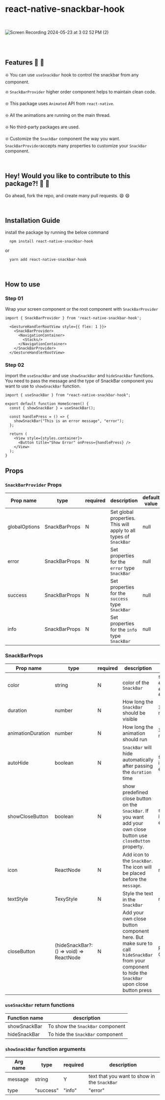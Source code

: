 # react-native-snackbar-hook #

<br>

![Screen Recording 2024-05-23 at 3 02 52 PM (2)](https://github.com/Harisene/react-native-snackbar-hook/assets/33250282/f014eeab-16fb-4a23-9706-19bb7827e9d1)

<br>
<br>

## Features :star_struck: :star_struck:

:sparkle: You can use ```useSnackBar``` hook to control the snackbar from any component.

:sparkle: ```SnackBarProvider``` higher order component helps to maintain clean code.

:sparkle: This package uses ```Animated``` API from ```react-native```.

:sparkle: All the animations are running on the main thread.

:sparkle: No third-party packages are used.

:sparkle: Customize the ```SnackBar``` component the way you want. ```SnackBarProvider```accepts many properties to customize your ```SnackBar``` component.

<br>

## Hey! Would you like to contribute to this package?! :raised_hands: :handshake:
Go ahead, fork the repo, and create many pull requests. :smile: :smile:

<br>

## Installation Guide ##

install the package by running the below command
```
  npm install react-native-snackbar-hook
```
or
```
  yarn add react-native-snackbar-hook
```
<br>

## How to use ##

### Step 01 ###

Wrap your screen component or the root component with ```SnackBarProvider```

```
import { SnackBarProvider } from 'react-native-snackbar-hook';

  <GestureHandlerRootView style={{ flex: 1 }}>
    <SnackBarProvider>
      <NavigationContainer>
        <Stacks/>
      </NavigationContainer>
    </SnackBarProvider>
  </GestureHandlerRootView>

```

### Step 02 ###

import the ```useSnackBar``` and use ```showSnackBar``` and ```hideSnackBar``` functions.
You need to pass the message and the type of SnackBar component you want to use to ```showSnackBar``` function.

```
import { useSnackBar } from "react-native-snackbar-hook";

export default function HomeScreen() {
  const { showSnackBar } = useSnackBar();

  const handlePress = () => {
    showSnackBar("This is an error message", "error");
  };

  return (
    <View style={styles.container}>
      <Button title="Show Error" onPress={handlePress} />
    </View>
  );
}

```

## Props ##

### ```SnackBarProvider``` Props ###

Prop name | type | required | description | default value
--- | --- | --- | --- | ---
globalOptions | SnackBarProps | N | Set global properties. This will apply to all types of ```SnackBar``` | null
error | SnackBarProps | N | Set properties for the ```error``` type ```SnackBar``` | null
success | SnackBarProps | N | Set properties for the ```success``` type ```SnackBar``` | null
info | SnackBarProps | N | Set properties for the ```info``` type ```SnackBar``` | null

### SnackBarProps ###

Prop name | type | required | description | default value
--- | --- | --- | --- | ---
color | string | N | color of the ```SnackBar``` | success: ```#008c0c```, info: ```#003f8c```, error: ```#c20600```
duration | number | N | How long the ```SnackBar``` should be visible | ```3000``` milliseconds
animationDuration | number | N | How long the animation should run | ```300``` miliseconds
autoHide | boolean | N | ```SnackBar``` will hide automatically after passing the ```duration``` time | success:```true```, info:```true```,  error: ```false```
showCloseButton | boolean | N | show predefined close button on the ```SnackBar```. If you want add your own close button use ```closeButton``` property. | success:```false```, info:```false```,  error: ```true```
icon | ReactNode | N | Add icon to the ```SnackBar```. The icon will be placed before the ```message```. | null
textStyle | TexyStyle | N | Style the text in the ```SnackBar``` | null
closeButton | (hideSnackBar?: () => void) => ReactNode | N | Add your own close button component here. But make sure to call ```hideSnackBar``` from your component to hide the ```SnackBar``` upon close button press | Predefined Component

### ```useSnackBar``` return functions ###

Function name | description
--- | ---
showSnackBar | To show the ```SnackBar``` component
hideSnackBar | To hide the ```SnackBar``` component

### ```showSnackBar``` function arguments ###

Arg name | type | required | description
--- | --- | --- | ---
message | string | Y | text that you want to show in the ```SnackBar```
type | "success" | "info" | "error" | Y | type of the ```SnackBar```


